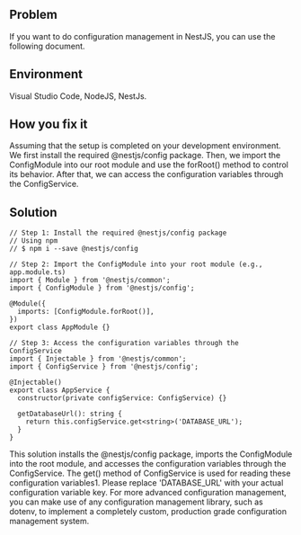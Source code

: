 ## Problem
If you want to do configuration management in NestJS, you can use the following document.

## Environment
Visual Studio Code, NodeJS, NestJs.

## How you fix it
Assuming that the setup is completed on your development environment. We first install the required @nestjs/config package. Then, we import the ConfigModule into our root module and use the forRoot() method to control its behavior. After that, we can access the configuration variables through the ConfigService.

## Solution
```
// Step 1: Install the required @nestjs/config package
// Using npm
// $ npm i --save @nestjs/config

// Step 2: Import the ConfigModule into your root module (e.g., app.module.ts)
import { Module } from '@nestjs/common';
import { ConfigModule } from '@nestjs/config';

@Module({
  imports: [ConfigModule.forRoot()],
})
export class AppModule {}

// Step 3: Access the configuration variables through the ConfigService
import { Injectable } from '@nestjs/common';
import { ConfigService } from '@nestjs/config';

@Injectable()
export class AppService {
  constructor(private configService: ConfigService) {}

  getDatabaseUrl(): string {
    return this.configService.get<string>('DATABASE_URL');
  }
}

```

This solution installs the @nestjs/config package, imports the ConfigModule into the root module, and accesses the configuration variables through the ConfigService. The get() method of ConfigService is used for reading these configuration variables1. Please replace 'DATABASE_URL' with your actual configuration variable key. For more advanced configuration management, you can make use of any configuration management library, such as dotenv, to implement a completely custom, production grade configuration management system.
